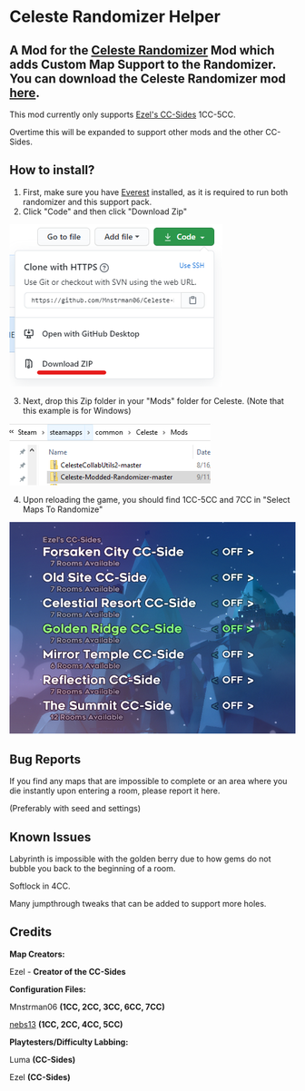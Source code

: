 # Celeste Randomizer Helper
A Mod for the [Celeste Randomizer](https://github.com/rhelmot/CelesteRandomizer) Mod which adds Custom Map Support to the Randomizer. You can download the Celeste Randomizer mod [here](https://gamebanana.com/tools/6848).
-
This mod currently only supports [Ezel's CC-Sides](https://gamebanana.com/maps/207309) 1CC-5CC.

Overtime this will be expanded to support other mods and the other CC-Sides.

How to install?
-
1. First, make sure you have [Everest](https://everestapi.github.io/) installed, as it is required to run both randomizer and this support pack.
2. Click "Code" and then click "Download Zip"

![folder_structure](gitassets/code.png)

3. Next, drop this Zip folder in your "Mods" folder for Celeste. (Note that this example is for Windows)

![folder_structure](gitassets/mods.png)


4. Upon reloading the game, you should find 1CC-5CC and 7CC in "Select Maps To Randomize"

![folder_structure](gitassets/maps.png)

Bug Reports
-
If you find any maps that are impossible to complete or an area where you die instantly upon entering a room, please report it here.

(Preferably with seed and settings)

Known Issues
-
Labyrinth is impossible with the golden berry due to how gems do not bubble you back to the beginning of a room.

Softlock in 4CC.

Many jumpthrough tweaks that can be added to support more holes.

Credits
-
**Map Creators:**

Ezel - **Creator of the CC-Sides**

**Configuration Files:**

Mnstrman06 **(1CC, 2CC, 3CC, 6CC, 7CC)**

[nebs13](https://github.com/nebs13/) **(1CC, 2CC, 4CC, 5CC)**

**Playtesters/Difficulty Labbing:**

Luma **(CC-Sides)**

Ezel **(CC-Sides)**
